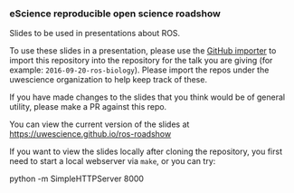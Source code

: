 ### eScience reproducible open science roadshow

Slides to be used in presentations about ROS.

To use these slides in a presentation, please use the [GitHub
importer](https://github.com/new/import) to import this repository into the
repository for the talk you are giving (for example: `2016-09-20-ros-biology`).
Please import the repos under the uwescience organization to help keep track of
these.

If you have made changes to the slides that you think would be of general
utility, please make a PR against this repo.

You can view the current version of the slides at
https://uwescience.github.io/ros-roadshow

If you want to view the slides locally after cloning the repository, 
you first need to start a local webserver via `make`, or you can try:

python -m SimpleHTTPServer 8000
